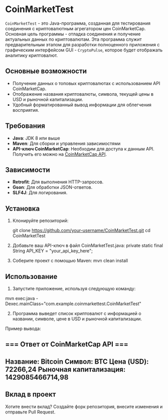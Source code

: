 # CoinMarketTest

`CoinMarketTest` - это Java-программа, созданная для тестирования соединения с криптовалютным агрегатором цен CoinMarketCap. Основная цель программы - отладка соединения и получение актуальных данных по криптовалютам. Эта программа служит предварительным этапом для разработки полноценного приложения с графическим интерфейсом GUI - `CryptoPulse`, которое будет отображать аналитику криптовалют.

## Основные возможности

- Получение данных о топовых криптовалютах с использованием API CoinMarketCap.
- Отображение названия криптовалюты, символа, текущей цены в USD и рыночной капитализации.
- Удобный форматированный вывод информации для облегчения восприятия.

## Требования

- **Java**: JDK 8 или выше
- **Maven**: Для сборки и управления зависимостями
- **API-ключ CoinMarketCap**: Необходим для доступа к данным API. Получить его можно на [CoinMarketCap API](https://coinmarketcap.com/api/).

## Зависимости

- **Retrofit**: Для выполнения HTTP-запросов.
- **Gson**: Для обработки JSON-ответов.
- **SLF4J**: Для логирования.

## Установка

1. Клонируйте репозиторий:

   git clone https://github.com/your-username/CoinMarketTest.git
   cd CoinMarketTest

2. Добавьте ваш API-ключ в файл CoinMarketTest.java:
private static final String API_KEY = "your_api_key_here";

3. Соберите проект с помощью Maven:
mvn clean install

## Использование

1. Запустите приложение, используя следующую команду:

mvn exec:java -Dexec.mainClass="com.example.coinmarkettest.CoinMarketTest"

2. Программа выведет список криптовалют с информацией о названии, символе, цене в USD и рыночной капитализации.

Пример вывода:

=== Ответ от CoinMarketCap API ===
----------------------------------
Название: Bitcoin
Символ: BTC
Цена (USD): 72266,24
Рыночная капитализация: 1429085466714,98
----------------------------------

## Вклад в проект

Хотите внести вклад? Создайте форк репозитория, внесите изменения и отправьте Pull Request.


